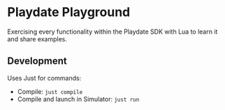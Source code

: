# Playdate Playground

Exercising every functionality within the Playdate SDK with Lua to learn it and share examples.

## Development

Uses Just for commands:

- Compile: `just compile`
- Compile and launch in Simulator: `just run`
